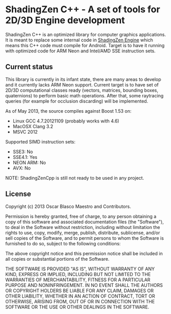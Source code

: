 ﻿# ShadingZen C++ - A set of tools for 2D/3D Engine development

ShadingZen C++ is an optimized library for computer graphics applications. It is meant to replace some internal code in [ShadingZen
Engine](https://github.com/TraxNet/ShadingZen) which means this C++ code must compile for Android. Target is to have it running 
with optimized code for ARM Neon and Intel/AMD SSE instruction sets.


## Current status

This library is currently in its infant state, there are many areas to develop and it currently lacks ARM Neon support. 
Current target is to have set of 2D/3D computational classes ready (vectors, matrices, bounding boxes, quaternions) to perform basic math operations.
After that, some raytracing queries (for example for occlusion discarding) will be implemented. 

As of May 2013, the source compiles against Boost 1.53 on:
- Linux GCC 4.7.20121109 (probably works with 4.6)
- MacOSX Clang 3.2
- MSVC 2012

Supported SIMD instruction sets: 
- SSE3: No
- SSE4.1: Yes
- NEON ARM: No
- AVX: No

NOTE: ShadingZenCpp is still not ready to be used in any project.


## License

Copyright (c) 2013 Oscar Blasco Maestro and Contributors.

Permission is hereby granted, free of charge, to any person obtaining a copy of this software and associated documentation files (the "Software"), to deal in the Software without restriction, including without limitation the rights to use, copy, modify, merge, publish, distribute, sublicense, and/or sell copies of the Software, and to permit persons to whom the Software is furnished to do so, subject to the following conditions:

The above copyright notice and this permission notice shall be included in all copies or substantial portions of the Software.

THE SOFTWARE IS PROVIDED "AS IS", WITHOUT WARRANTY OF ANY KIND, EXPRESS OR IMPLIED, INCLUDING BUT NOT LIMITED TO THE WARRANTIES OF MERCHANTABILITY, FITNESS FOR A PARTICULAR PURPOSE AND NONINFRINGEMENT. IN NO EVENT SHALL THE AUTHORS OR COPYRIGHT HOLDERS BE LIABLE FOR ANY CLAIM, DAMAGES OR OTHER LIABILITY, WHETHER IN AN ACTION OF CONTRACT, TORT OR OTHERWISE, ARISING FROM, OUT OF OR IN CONNECTION WITH THE SOFTWARE OR THE USE OR OTHER DEALINGS IN THE SOFTWARE.

